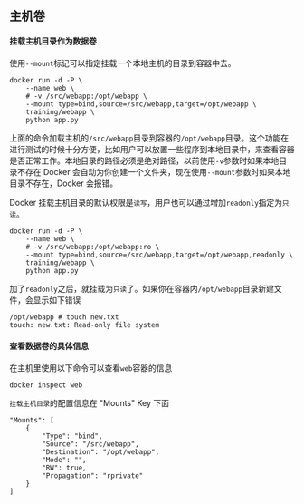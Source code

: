## 主机卷

#### 挂载主机目录作为数据卷

使用`--mount`标记可以指定挂载一个本地主机的目录到容器中去。

```
docker run -d -P \
    --name web \
    # -v /src/webapp:/opt/webapp \
    --mount type=bind,source=/src/webapp,target=/opt/webapp \
    training/webapp \
    python app.py
```

上面的命令加载主机的`/src/webapp`目录到容器的`/opt/webapp`目录。这个功能在进行测试的时候十分方便，比如用户可以放置一些程序到本地目录中，来查看容器是否正常工作。本地目录的路径必须是绝对路径，以前使用`-v`参数时如果本地目录不存在 Docker 会自动为你创建一个文件夹，现在使用`--mount`参数时如果本地目录不存在，Docker 会报错。

Docker 挂载主机目录的默认权限是`读写`，用户也可以通过增加`readonly`指定为`只读`。

```
docker run -d -P \
    --name web \
    # -v /src/webapp:/opt/webapp:ro \
    --mount type=bind,source=/src/webapp,target=/opt/webapp,readonly \
    training/webapp \
    python app.py
```

加了`readonly`之后，就挂载为`只读`了。如果你在容器内`/opt/webapp`目录新建文件，会显示如下错误

```
/opt/webapp # touch new.txt
touch: new.txt: Read-only file system
```

#### 查看数据卷的具体信息

在主机里使用以下命令可以查看`web`容器的信息

```
docker inspect web
```

`挂载主机目录`的配置信息在 "Mounts" Key 下面

```
"Mounts": [
    {
        "Type": "bind",
        "Source": "/src/webapp",
        "Destination": "/opt/webapp",
        "Mode": "",
        "RW": true,
        "Propagation": "rprivate"
    }
]
```



